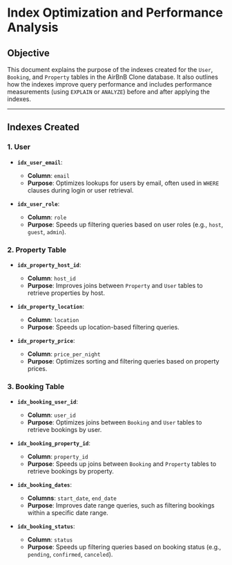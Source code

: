 # Index Optimization and Performance Analysis

## Objective

This document explains the purpose of the indexes created for the `User`, `Booking`, and `Property` tables in the AirBnB Clone database. It also outlines how the indexes improve query performance and includes performance measurements (using `EXPLAIN` or `ANALYZE`) before and after applying the indexes.

---

## Indexes Created

### 1. User

- **`idx_user_email`**:
  - **Column**: `email`
  - **Purpose**: Optimizes lookups for users by email, often used in `WHERE` clauses during login or user retrieval.
  
- **`idx_user_role`**:
  - **Column**: `role`
  - **Purpose**: Speeds up filtering queries based on user roles (e.g., `host`, `guest`, `admin`).

### 2. Property Table

- **`idx_property_host_id`**:
  - **Column**: `host_id`
  - **Purpose**: Improves joins between `Property` and `User` tables to retrieve properties by host.
  
- **`idx_property_location`**:
  - **Column**: `location`
  - **Purpose**: Speeds up location-based filtering queries.
  
- **`idx_property_price`**:
  - **Column**: `price_per_night`
  - **Purpose**: Optimizes sorting and filtering queries based on property prices.

### 3. Booking Table

- **`idx_booking_user_id`**:
  - **Column**: `user_id`
  - **Purpose**: Optimizes joins between `Booking` and `User` tables to retrieve bookings by user.

- **`idx_booking_property_id`**:
  - **Column**: `property_id`
  - **Purpose**: Speeds up joins between `Booking` and `Property` tables to retrieve bookings by property.

- **`idx_booking_dates`**:
  - **Columns**: `start_date`, `end_date`
  - **Purpose**: Improves date range queries, such as filtering bookings within a specific date range.
  
- **`idx_booking_status`**:
  - **Column**: `status`
  - **Purpose**: Speeds up filtering queries based on booking status (e.g., `pending`, `confirmed`, `canceled`).
